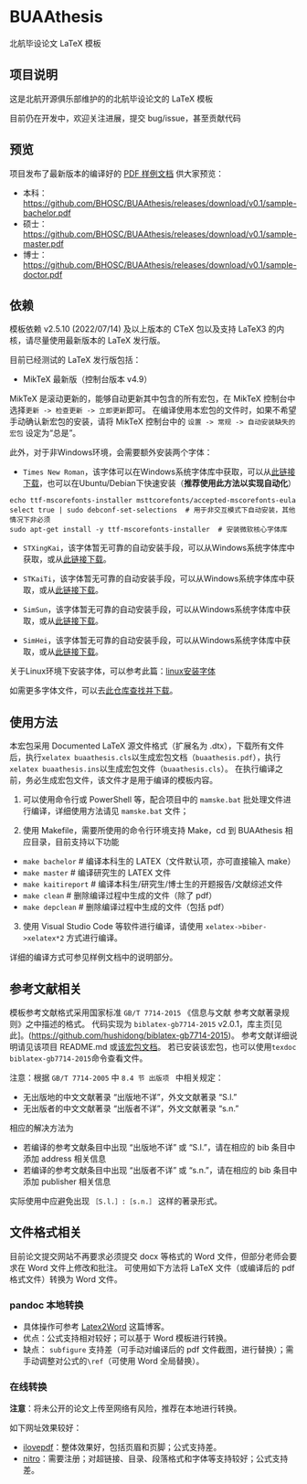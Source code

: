 # BUAAthesis

北航毕设论文 LaTeX 模板

## 项目说明

这是北航开源俱乐部维护的的北航毕设论文的 LaTeX 模板

目前仍在开发中，欢迎关注进展，提交 bug/issue，甚至贡献代码

## 预览

项目发布了最新版本的编译好的 [PDF 样例文档](https://github.com/BHOSC/BUAAthesis/releases/latest) 供大家预览：

+ 本科：https://github.com/BHOSC/BUAAthesis/releases/download/v0.1/sample-bachelor.pdf
+ 硕士：https://github.com/BHOSC/BUAAthesis/releases/download/v0.1/sample-master.pdf
+ 博士：https://github.com/BHOSC/BUAAthesis/releases/download/v0.1/sample-doctor.pdf

## 依赖

模板依赖 v2.5.10 (2022/07/14) 及以上版本的 CTeX 包以及支持 LaTeX3 的内核，请尽量使用最新版本的 LaTeX 发行版。

目前已经测试的 LaTeX 发行版包括：

+ MikTeX 最新版（控制台版本 v4.9）

MikTeX 是滚动更新的，能够自动更新其中包含的所有宏包，在 MikTeX 控制台中选择`更新 -> 检查更新 -> 立即更新`即可。
在编译使用本宏包的文件时，如果不希望手动确认新宏包的安装，请将 MikTeX 控制台中的 `设置 -> 常规 -> 自动安装缺失的宏包` 设定为“总是”。

此外，对于非Windows环境，会需要额外安装两个字体：

* `Times New Roman`，该字体可以在Windows系统字体库中获取，可以从[此链接下载](https://dl.freefontsfamily.com/download/Times-New-Roman-Font/)，也可以在Ubuntu/Debian下快速安装（**推荐使用此方法以实现自动化**）

```shell
echo ttf-mscorefonts-installer msttcorefonts/accepted-mscorefonts-eula select true | sudo debconf-set-selections  # 用于非交互模式下自动安装，其他情况下非必须
sudo apt-get install -y ttf-mscorefonts-installer  # 安装微软核心字体库
```

* `STXingKai`，该字体暂无可靠的自动安装手段，可以从Windows系统字体库中获取，或从[此链接下载](https://github.com/dolbydu/font/raw/master/unicode/STXingkai.TTF)。

* `STKaiTi`，该字体暂无可靠的自动安装手段，可以从Windows系统字体库中获取，或从[此链接下载](https://github.com/dolbydu/font/raw/master/unicode/STKaiti.TTF)。

* `SimSun`，该字体暂无可靠的自动安装手段，可以从Windows系统字体库中获取，或从[此链接下载](https://github.com/dolbydu/font/raw/master/unicode/SimSun.ttc)。

* `SimHei`，该字体暂无可靠的自动安装手段，可以从Windows系统字体库中获取，或从[此链接下载](https://github.com/dolbydu/font/raw/master/unicode/SimHei.ttf)。

关于Linux环境下安装字体，可以参考此篇：[linux安装字体](https://www.cnblogs.com/wangjiming/p/12553535.html)

如需更多字体文件，可以去[此仓库查找并下载](https://github.com/dolbydu/font)。


## 使用方法

本宏包采用 Documented LaTeX 源文件格式（扩展名为 .dtx），下载所有文件后，执行`xelatex buaathesis.cls`以生成宏包文档（`buaathesis.pdf`），执行`xelatex buaathesis.ins`以生成宏包文件（`buaathesis.cls`）。
在执行编译之前，务必生成宏包文件，该文件才是用于编译的模板内容。

1. 可以使用命令行或 PowerShell 等，配合项目中的 `mamske.bat` 批处理文件进行编译，详细使用方法请见 `mamske.bat` 文件；

2. 使用 Makefile，需要所使用的命令行环境支持 Make，cd 到 BUAAthesis 相应目录，目前支持以下功能

+ `make bachelor` # 编译本科生的 LATEX（文件默认项，亦可直接输入 make）
+ `make master` # 编译研究生的 LATEX 文件
+ `make kaitireport` # 编译本科生/研究生/博士生的开题报告/文献综述文件
+ `make clean` # 删除编译过程中生成的文件（除了 pdf）
+ `make depclean` # 删除编译过程中生成的文件（包括 pdf）

3. 使用 Visual Studio Code 等软件进行编译，请使用 `xelatex->biber->xelatex*2` 方式进行编译。

详细的编译方式可参见样例文档中的说明部分。

## 参考文献相关

模板参考文献格式采用国家标准 `GB/T 7714-2015` 《信息与文献 参考文献著录规则》之中描述的格式。
代码实现为 `biblatex-gb7714-2015` v2.0.1，库主页[见此]。(https://github.com/hushidong/biblatex-gb7714-2015)。
参考文献详细说明请见该项目 README.md 或[该宏包文档](http://mirrors.ctan.org/macros/latex/contrib/biblatex-contrib/biblatex-gb7714-2015/biblatex-gb7714-2015.pdf)。
若已安装该宏包，也可以使用`texdoc biblatex-gb7714-2015`命令查看文件。

注意：根据 `GB/T 7714-2005` 中 `8.4 节 出版项 ` 中相关规定：

+ 无出版地的中文文献著录 “出版地不详”，外文文献著录 “S.l.”
+ 无出版者的中文文献著录 “出版者不详”，外文文献著录 “s.n.”

相应的解决方法为

+ 若编译的参考文献条目中出现 “出版地不详” 或 “S.l.”，请在相应的 bib 条目中添加 address 相关信息
+ 若编译的参考文献条目中出现 “出版者不详” 或 “s.n.”，请在相应的 bib 条目中添加 publisher 相关信息

实际使用中应避免出现 `［S.l.］:［s.n.］` 这样的著录形式。

## 文件格式相关

目前论文提交网站不再要求必须提交 docx 等格式的 Word 文件，但部分老师会要求在 Word 文件上修改和批注。
可使用如下方法将 LaTeX 文件（或编译后的 pdf 格式文件）转换为 Word 文件。

### pandoc 本地转换

- 具体操作可参考 [Latex2Word](http://mingzf.xyz/zh-cn/posts/latex2word/) 这篇博客。
- 优点：公式支持相对较好；可以基于 Word 模板进行转换。
- 缺点： `subfigure` 支持差（可手动对编译后的 pdf 文件截图，进行替换）；需手动调整对公式的`\ref`（可使用 Word 全局替换）。

### 在线转换

**注意**：将未公开的论文上传至网络有风险，推荐在本地进行转换。

如下网址效果较好：

- [ilovepdf](https://www.ilovepdf.com/)：整体效果好，包括页眉和页脚；公式支持差。
- [nitro](https://cloud.gonitro.com/)：需要注册；对超链接、目录、段落格式和字体等支持较好；公式支持差。
